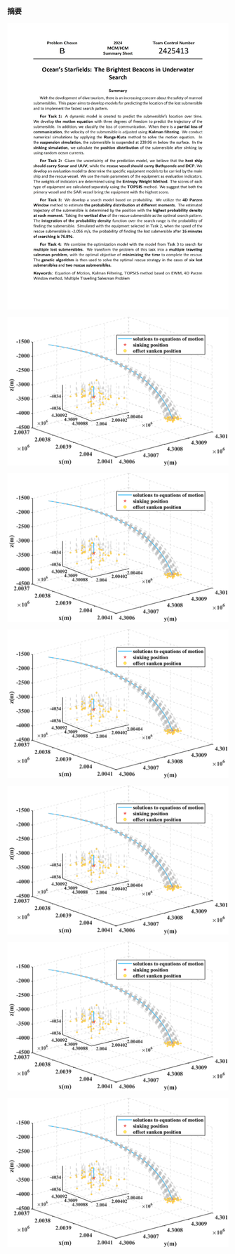 ### 摘要

![](摘要.jpg)

![](./figures/q1灵敏度.svg)

![](./figures/q1灵敏度.svg)

![](./figures/q1灵敏度.svg)

![](./figures/q1灵敏度.svg)

![](./figures/q1灵敏度.svg)

![](./figures/q1灵敏度.svg)
